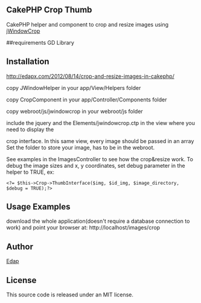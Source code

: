 ## CakePHP Crop Thumb

CakePHP helper and component to crop and resize images using  <a
href="http://www.tmatthew.net/jwindowcrop">jWindowCrop</a>

##requirements
GD Library

## Installation
<a href="http://edapx.com/2012/08/14/crop-and-resize-images-in-cakephp/">http://edapx.com/2012/08/14/crop-and-resize-images-in-cakephp/</a>

copy JWindowHelper in your app/View/Helpers folder

copy CropComponent in your app/Controller/Components folder

copy webroot/js/jwindowcrop in your webroot/js folder

include the jquery and the Elements/jwindowcrop.ctp in the view where you need to display the

crop interface. In this same view, every image should be passed in an array
Set the folder to store your image, has to be in the webroot.

See examples in the ImagesController to see how the crop&resize work.
To debug the image sizes and x, y coordinates, set debug parameter in the helper
to TRUE, ex:

    <?= $this->Crop->ThumbInterface($img, $id_img, $image_directory, $debug = TRUE);?>

## Usage Examples
download the whole application(doesn't require a database connection to work) and point your browser at:
http://localhost/images/crop


## Author

[Edap](http:edapx.com)

## License

This source code is released under an MIT license.
